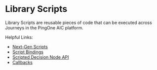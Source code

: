 # Library Scripts

Library Scripts are reusable pieces of code that can be executed across Journeys in the PingOne AIC platform.

Helpful Links:

- [Next-Gen Scripts](https://docs.pingidentity.com/pingoneaic/latest/am-scripting/scripting-api-node-migrate.html)
- [Script Bindings](https://docs.pingidentity.com/pingoneaic/latest/am-scripting/script-bindings.html)
- [Scripted Decision Node API](https://docs.pingidentity.com/pingoneaic/latest/am-scripting/scripting-api-node.html)
- [Callbacks](https://docs.pingidentity.com/pingoneaic/latest/am-authentication/callbacks-supported.html)